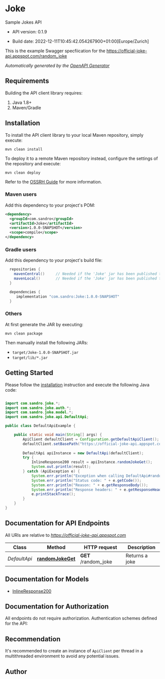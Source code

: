 # Joke

Sample Jokes API

- API version: 0.1.9

- Build date: 2022-12-11T10:45:42.054267900+01:00[Europe/Zurich]

This is the example Swagger specfiication for the https://official-joke-api.appspot.com/random_joke


*Automatically generated by the [OpenAPI Generator](https://openapi-generator.tech)*

## Requirements

Building the API client library requires:

1. Java 1.8+
2. Maven/Gradle

## Installation

To install the API client library to your local Maven repository, simply execute:

```shell
mvn clean install
```

To deploy it to a remote Maven repository instead, configure the settings of the repository and execute:

```shell
mvn clean deploy
```

Refer to the [OSSRH Guide](http://central.sonatype.org/pages/ossrh-guide.html) for more information.

### Maven users

Add this dependency to your project's POM:

```xml
<dependency>
  <groupId>com.sandro</groupId>
  <artifactId>Joke</artifactId>
  <version>1.0.0-SNAPSHOT</version>
  <scope>compile</scope>
</dependency>
```

### Gradle users

Add this dependency to your project's build file:

```groovy
  repositories {
    mavenCentral()     // Needed if the 'Joke' jar has been published to maven central.
    mavenLocal()       // Needed if the 'Joke' jar has been published to the local maven repo.
  }

  dependencies {
     implementation "com.sandro:Joke:1.0.0-SNAPSHOT"
  }
```

### Others

At first generate the JAR by executing:

```shell
mvn clean package
```

Then manually install the following JARs:

- `target/Joke-1.0.0-SNAPSHOT.jar`
- `target/lib/*.jar`

## Getting Started

Please follow the [installation](#installation) instruction and execute the following Java code:

```java

import com.sandro.joke.*;
import com.sandro.joke.auth.*;
import com.sandro.joke.model.*;
import com.sandro.joke.api.DefaultApi;

public class DefaultApiExample {

    public static void main(String[] args) {
        ApiClient defaultClient = Configuration.getDefaultApiClient();
        defaultClient.setBasePath("https://official-joke-api.appspot.com");
        
        DefaultApi apiInstance = new DefaultApi(defaultClient);
        try {
            InlineResponse200 result = apiInstance.randomJokeGet();
            System.out.println(result);
        } catch (ApiException e) {
            System.err.println("Exception when calling DefaultApi#randomJokeGet");
            System.err.println("Status code: " + e.getCode());
            System.err.println("Reason: " + e.getResponseBody());
            System.err.println("Response headers: " + e.getResponseHeaders());
            e.printStackTrace();
        }
    }
}

```

## Documentation for API Endpoints

All URIs are relative to *https://official-joke-api.appspot.com*

Class | Method | HTTP request | Description
------------ | ------------- | ------------- | -------------
*DefaultApi* | [**randomJokeGet**](docs/DefaultApi.md#randomJokeGet) | **GET** /random_joke | Returns a joke


## Documentation for Models

 - [InlineResponse200](docs/InlineResponse200.md)


## Documentation for Authorization

All endpoints do not require authorization.
Authentication schemes defined for the API:

## Recommendation

It's recommended to create an instance of `ApiClient` per thread in a multithreaded environment to avoid any potential issues.

## Author




